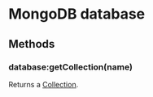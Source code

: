 MongoDB database
================

Methods
-------

### database:getCollection(name)
Returns a [Collection].


[Collection]: collection.md
